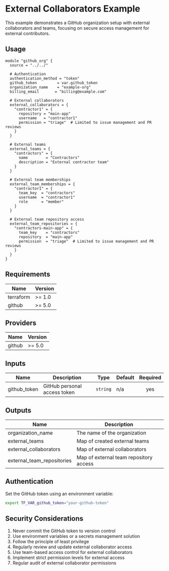 # External Collaborators Example

This example demonstrates a GitHub organization setup with external collaborators and teams, focusing on secure access management for external contributors.

## Usage

```hcl
module "github_org" {
  source = "../../"

  # Authentication
  authentication_method = "token"
  github_token         = var.github_token
  organization_name    = "example-org"
  billing_email       = "billing@example.com"

  # External collaborators
  external_collaborators = {
    "contractor1" = {
      repository = "main-app"
      username   = "contractor1"
      permission = "triage"  # Limited to issue management and PR reviews
    }
  }

  # External teams
  external_teams = {
    "contractors" = {
      name        = "Contractors"
      description = "External contractor team"
    }
  }

  # External team memberships
  external_team_memberships = {
    "contractor1" = {
      team_key  = "contractors"
      username  = "contractor1"
      role      = "member"
    }
  }

  # External team repository access
  external_team_repositories = {
    "contractors-main-app" = {
      team_key    = "contractors"
      repository  = "main-app"
      permission  = "triage"  # Limited to issue management and PR reviews
    }
  }
}
```

## Requirements

| Name | Version |
|------|---------|
| terraform | >= 1.0 |
| github | >= 5.0 |

## Providers

| Name | Version |
|------|---------|
| github | >= 5.0 |

## Inputs

| Name | Description | Type | Default | Required |
|------|-------------|------|---------|:--------:|
| github_token | GitHub personal access token | `string` | n/a | yes |

## Outputs

| Name | Description |
|------|-------------|
| organization_name | The name of the organization |
| external_teams | Map of created external teams |
| external_collaborators | Map of external collaborators |
| external_team_repositories | Map of external team repository access |

## Authentication

Set the GitHub token using an environment variable:

```bash
export TF_VAR_github_token="your-github-token"
```

## Security Considerations

1. Never commit the GitHub token to version control
2. Use environment variables or a secrets management solution
3. Follow the principle of least privilege
4. Regularly review and update external collaborator access
5. Use team-based access control for external collaborators
6. Implement strict permission levels for external access
7. Regular audit of external collaborator permissions 